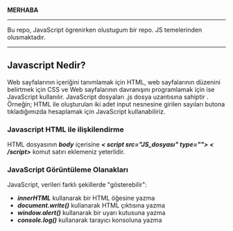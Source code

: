 <b>MERHABA</b>

---

Bu repo, JavaScript ögrenirken olustugum bir repo. JS temelerinden olusmaktadır.

---

<h2>Javascript Nedir?</h2>
Web sayfalarının içeriğini tanımlamak için HTML, web sayfalarının düzenini belirtmek için CSS ve Web sayfalarının davranışını programlamak için ise JavaScript kullanılır. JavaScript dosyaları .js dosya uzantısına sahiptir .
<br>Örneğin; HTML ile oluşturulan iki adet input nesnesine girilen sayıları butona tıkladığımızda hesaplamak için JavaScript kullanabiliriz.<br>
<h3>Javascript HTML ile ilişkilendirme</h3>
HTML dosyasının <b><i>body</i></b> içerisine <b><i>< script src="JS_dosyası" type=""> < /script></i></b> komut satırı eklemeniz yeterlidir.<br>

<h3>JavaScript Görüntüleme Olanakları</h3>
  JavaScript, verileri farklı şekillerde "gösterebilir":
  <ul>
    <li><b><i>innerHTML</i></b> kullanarak bir HTML öğesine yazma</li>
    <li><b><i>document.write()</i></b> kullanarak HTML çıktısına yazma </li>
    <li><b><i>window.alert()</i></b> kullanarak bir uyarı kutusuna yazma</li>
    <li><b><i>console.log()</i></b> kullanarak tarayıcı konsoluna yazma </li>
  </ul>